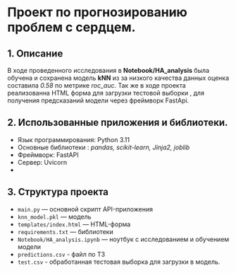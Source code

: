 # Проект по прогнозированию проблем с сердцем. 

## 1. Описание

В ходе проведенного исследования в **Notebook/HA_analysis** была обучена и сохранена модель **kNN** из за низкого качества данных оценка составила *0.58* по метрике *roc_auc*.
Так же в ходе проекта реализованна HTML форма для загрузки тестовой выборки , для получения предсказаний модели через фреймворк FastApi.

## 2. Использованные приложения и библиотеки.

- Язык программирования: Python 3.11
- Основные библиотеки : *pandas, scikit-learn, Jinja2, joblib*
- Фреймворк: FastAPI
- Сервер: Uvicorn
- 

## 3. Структура проекта

- `main.py` — основной скрипт API-приложения
- `knn_model.pkl` — модель
- `templates/index.html` — HTML-форма
- `requirements.txt` — библиотеки
- `Notebook/HA_analysis.ipynb` — ноутбук c исследованием и обучением модели
- `predictions.csv` - файл по ТЗ
- `test.csv` - обработанная тестовая выборка для загрузки в модель.